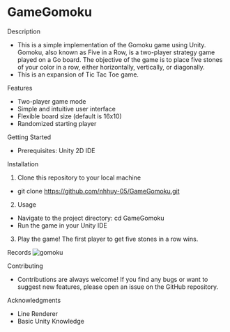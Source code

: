# GameGomoku

Description
- This is a simple implementation of the Gomoku game using Unity. Gomoku, also known as Five in a Row, is a two-player strategy game played on a Go board. The objective of the game is to place five stones of your color in a row, either horizontally, vertically, or diagonally.
- This is an expansion of Tic Tac Toe game.

Features
- Two-player game mode
- Simple and intuitive user interface
- Flexible board size (default is 16x10)
- Randomized starting player

Getting Started
- Prerequisites: Unity 2D IDE

Installation
  1. Clone this repository to your local machine 
  - git clone https://github.com/nhhuy-05/GameGomoku.git
  2. Usage
  - Navigate to the project directory: cd GameGomoku
  - Run the game in your Unity IDE
  3. Play the game! The first player to get five stones in a row wins.

Records
![gomoku](https://user-images.githubusercontent.com/99873058/224222809-234bd745-aa38-4e4b-b55b-6fc23043e6de.gif)

Contributing
- Contributions are always welcome! If you find any bugs or want to suggest new features, please open an issue on the GitHub repository.

Acknowledgments
- Line Renderer
- Basic Unity Knowledge
